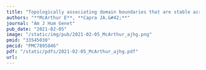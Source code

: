 ```yaml
---
title: "Topologically associating domain boundaries that are stable across diverse cell types are evolutionarily constrained and enriched for heritability"
authors: "**McArthur E**, **Capra JA.&#42;**"
journal: "Am J Hum Genet"
pub_date: "2021-02-05"
image: "/static/img/pub/2021-02-05_McArthur_ajhg.png"
pmid: "33545030"
pmcid: "PMC7895846"
pdf: "/static/pdfs/2021-02-05_McArthur_ajhg.pdf"
url: 
---
```

